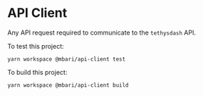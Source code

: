 # API Client

Any API request required to communicate to the `tethysdash` API.

To test this project:

```
yarn workspace @mbari/api-client test
```

To build this project:

```
yarn workspace @mbari/api-client build
```
